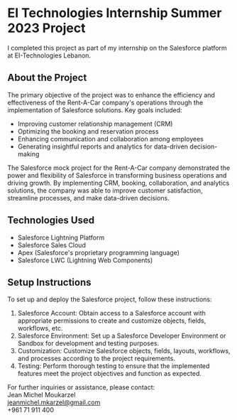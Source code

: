 # EI Technologies Internship Summer 2023 Project

I completed this project as part of my internship on the Salesforce platform at EI-Technologies Lebanon.

## About the Project
The primary objective of the project was to enhance the efficiency and effectiveness of the Rent-A-Car company's operations through the implementation of Salesforce solutions. Key goals included:

- Improving customer relationship management (CRM)
- Optimizing the booking and reservation process
- Enhancing communication and collaboration among employees
- Generating insightful reports and analytics for data-driven decision-making

The Salesforce mock project for the Rent-A-Car company demonstrated the power and flexibility of Salesforce in transforming business operations and driving growth. By implementing CRM, booking, collaboration, and analytics solutions, the company was able to improve customer satisfaction, streamline processes, and make data-driven decisions. 

## Technologies Used
- Salesforce Lightning Platform
- Salesforce Sales Cloud
- Apex (Salesforce's proprietary programming language)
- Salesforce LWC (Lightning Web Components)


## Setup Instructions
To set up and deploy the Salesforce project, follow these instructions:

1. Salesforce Account: Obtain access to a Salesforce account with appropriate permissions to create and customize objects, fields, workflows, etc.
2. Salesforce Environment: Set up a Salesforce Developer Environment or Sandbox for development and testing purposes.
3. Customization: Customize Salesforce objects, fields, layouts, workflows, and processes according to the project requirements.
4. Testing: Perform thorough testing to ensure that the implemented features meet the project objectives and function as expected.


For further inquiries or assistance, please contact: <br>
Jean Michel Moukarzel <br>
jeanmichel.mkarzel@gmail.com <br>
+961 71 911 400

